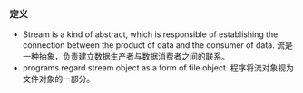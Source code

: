 ### 定义
+ Stream is a kind of abstract, which is responsible of establishing the             connection between the product of data and the consumer of data.
    流是一种抽象，负责建立数据生产者与数据消费者之间的联系。
+ programs regard stream object as a form of file object.
    程序将流对象视为文件对象的一部分。
  